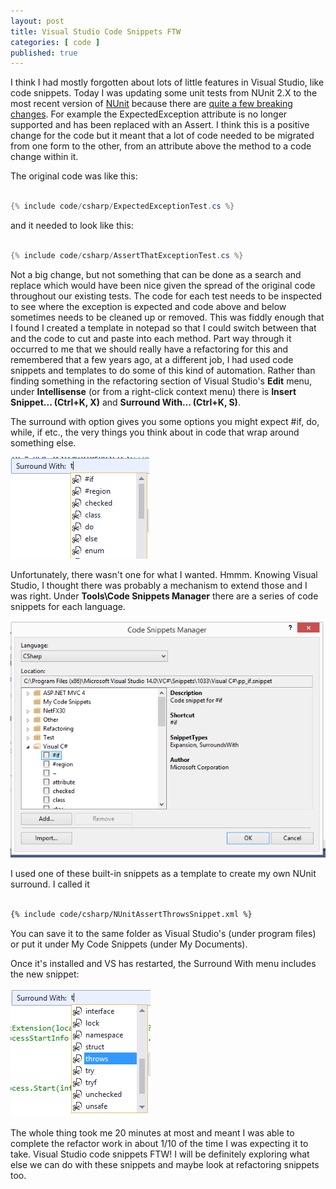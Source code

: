 ```yaml
---
layout: post
title: Visual Studio Code Snippets FTW
categories: [ code ]
published: true
---
```


I think I had mostly forgotten about lots of little features in Visual Studio, like code snippets. Today I was updating some unit tests from NUnit 2.X to 
the most recent version of <a href="http://nunit.org/documentation/" alt="nunit homepage">NUnit</a> because there are <a href="https://github.com/nunit/docs/wiki/Breaking-Changes" >quite a few breaking 
changes</a>. For example the ExpectedException attribute is no longer supported and has been replaced with an Assert. I think this is a positive 
change for the code but it meant that a lot of code needed to be migrated from one form to the other, from an attribute above the method to a code 
change within it. 

The original code was like this:

```csharp

{% include code/csharp/ExpectedExceptionTest.cs %}

```

and it needed to look like this:

```csharp

{% include code/csharp/AssertThatExceptionTest.cs %}

```

Not a big change, but not something that can be done as a search and replace which would have been nice given the spread of the original code throughout 
our existing tests. The code for each test needs to be inspected to see where the exception is expected and code above and below sometimes needs to be 
cleaned up or removed. This was fiddly enough that I found I created a template in notepad so that I could switch between that and the code to cut and paste 
into each method. Part way through it occurred to me that we should really have a refactoring for this and remembered that a few years ago, at a different 
job, I had used code snippets and templates to do some of this kind of automation. Rather than finding something in the refactoring section of Visual Studio's 
**Edit** menu, under **Intellisense** (or from a right-click context menu) there is **Insert Snippet... (Ctrl+K, X)** and **Surround With... (Ctrl+K, S)**.

The surround with option gives you some options you might expect #if, do, while, if etc., the very things you think about in code that wrap around 
something else. 

![surround](/img/posts/visual-studio-code-snippets-ftw/surround-with-before.png)

Unfortunately, there wasn't one for what I wanted. Hmmm. Knowing Visual Studio, I thought there was probably a mechanism to extend those and I was right. Under 
**Tools\Code Snippets Manager** there are a series of code snippets for each language. 

![surround](/img/posts/visual-studio-code-snippets-ftw/code-snippets-manager.png)

I used one of these built-in snippets as a template to create my own NUnit surround. I called it 

```xml

{% include code/csharp/NUnitAssertThrowsSnippet.xml %}

```

You can save it to the same folder as Visual Studio's (under program files) or put it under My Code Snippets (under My Documents).

Once it's installed and VS has restarted, the Surround With menu includes the new snippet:

![surround](/img/posts/visual-studio-code-snippets-ftw/surround-with-after.png)

The whole thing took me 20 minutes at most and meant I was able to complete the refactor work in about 1/10 of the time I was expecting it to take. Visual 
Studio code snippets FTW! I will be definitely exploring what else we can do with these snippets and maybe look at refactoring snippets too.


